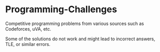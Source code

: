 # Programming-Challenges
Competitive programming problems from various sources such as Codeforces, uVA, etc.

Some of the solutions do not work and might lead to incorrect answers, TLE, or similar errors.
